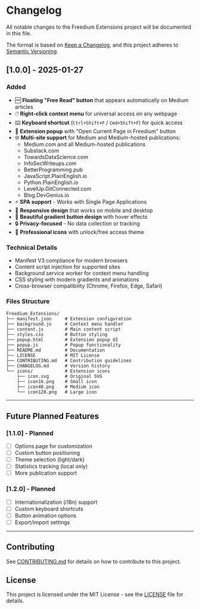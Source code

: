 # Changelog

All notable changes to the Freedium Extensions project will be documented in this file.

The format is based on [Keep a Changelog](https://keepachangelog.com/en/1.0.0/),
and this project adheres to [Semantic Versioning](https://semver.org/spec/v2.0.0.html).

## [1.0.0] - 2025-01-27

### Added
- 🆓 **Floating "Free Read" button** that appears automatically on Medium articles
- 🖱️ **Right-click context menu** for universal access on any webpage
- ⌨️ **Keyboard shortcut** (`Ctrl+Shift+F` / `Cmd+Shift+F`) for quick access
- 🎨 **Extension popup** with "Open Current Page in Freedium" button
- 🌐 **Multi-site support** for Medium and Medium-hosted publications:
  - Medium.com and all Medium-hosted publications
  - Substack.com
  - TowardsDataScience.com
  - InfoSecWriteups.com
  - BetterProgramming.pub
  - JavaScript.PlainEnglish.io
  - Python.PlainEnglish.io
  - LevelUp.GitConnected.com
  - Blog.DevGenius.io
- ⚡ **SPA support** - Works with Single Page Applications
- 📱 **Responsive design** that works on mobile and desktop
- 🎨 **Beautiful gradient button design** with hover effects
- 🔒 **Privacy-focused** - No data collection or tracking
- 🎯 **Professional icons** with unlock/free access theme

### Technical Details
- Manifest V3 compliance for modern browsers
- Content script injection for supported sites
- Background service worker for context menu handling
- CSS styling with modern gradients and animations
- Cross-browser compatibility (Chrome, Firefox, Edge, Safari)

### Files Structure
```
Freedium_Extensions/
├── manifest.json     # Extension configuration
├── background.js     # Context menu handler
├── content.js        # Main content script
├── styles.css        # Button styling
├── popup.html        # Extension popup UI
├── popup.js          # Popup functionality
├── README.md         # Documentation
├── LICENSE           # MIT License
├── CONTRIBUTING.md   # Contribution guidelines
├── CHANGELOG.md      # Version history
└── icons/            # Extension icons
    ├── icon.svg      # Original SVG
    ├── icon16.png    # Small icon
    ├── icon48.png    # Medium icon
    └── icon128.png   # Large icon
```

---

## Future Planned Features

### [1.1.0] - Planned
- [ ] Options page for customization
- [ ] Custom button positioning
- [ ] Theme selection (light/dark)
- [ ] Statistics tracking (local only)
- [ ] More publication support

### [1.2.0] - Planned
- [ ] Internationalization (i18n) support
- [ ] Custom keyboard shortcuts
- [ ] Button animation options
- [ ] Export/import settings

---

## Contributing

See [CONTRIBUTING.md](CONTRIBUTING.md) for details on how to contribute to this project.

## License

This project is licensed under the MIT License - see the [LICENSE](LICENSE) file for details.
